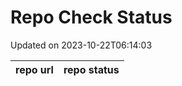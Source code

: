 # Repo Check Status

Updated on 2023-10-22T06:14:03

| repo url | repo status |
| -------- | -------- | 
